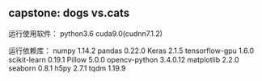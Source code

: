 ## capstone: dogs vs.cats 

运行使用软件：
python3.6
cuda9.0(cudnn7.1.2)

运行依赖库：
numpy 1.14.2
pandas 0.22.0
Keras 2.1.5
tensorflow-gpu 1.6.0
scikit-learn 0.19.1
Pillow 5.0.0
opencv-python 3.4.0.12
matplotlib 2.2.0
seaborn 0.8.1
h5py 2.7.1
tqdm 1.19.9



